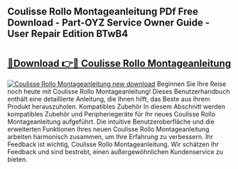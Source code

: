 ## Coulisse Rollo Montageanleitung PDf Free Download - Part-OYZ Service Owner Guide - User Repair Edition BTwB4

# <h2><a href="http://df8ri0i.blite.top/?on=Coulisse+Rollo+Montageanleitung">🔗Download 👉🔴 Coulisse Rollo Montageanleitung</a></h2>

[![Coulisse Rollo Montageanleitung new download](https://i.imgur.com/lujVjoI.png)](http://df8ri0i.blite.top/?on=Coulisse+Rollo+Montageanleitung)
Beginnen Sie Ihre Reise noch heute mit Coulisse Rollo Montageanleitung! Dieses Benutzerhandbuch enthält eine detaillierte Anleitung, die Ihnen hilft, das Beste aus Ihrem Produkt herauszuholen. Kompatibles Zubehör In diesem Abschnitt werden kompatibles Zubehör und Peripheriegeräte für Ihr neues Coulisse Rollo Montageanleitung aufgeführt. Die intuitive Benutzeroberfläche und die erweiterten Funktionen Ihres neuen Coulisse Rollo Montageanleitung arbeiten harmonisch zusammen, um Ihre Erfahrung zu verbessern. Ihr Feedback ist wichtig, Coulisse Rollo Montageanleitung. Wir schätzen Ihr Feedback und sind bestrebt, einen außergewöhnlichen Kundenservice zu bieten.

